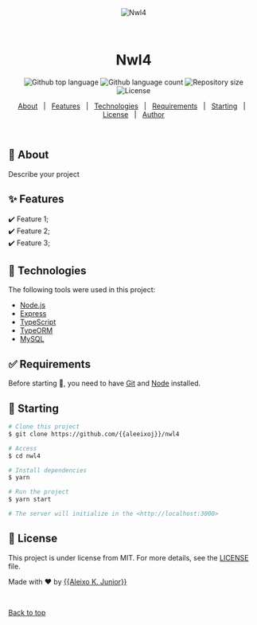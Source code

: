 <div align="center" id="top"> 
  <img src="./.github/app.gif" alt="Nwl4" />

&#xa0;

  <!-- <a href="https://nwl4.netlify.app">Demo</a> -->
</div>

<h1 align="center">Nwl4</h1>

<p align="center">
  <img alt="Github top language" src="https://img.shields.io/github/languages/top/{{aleeixoj}}/nwl4?color=56BEB8">

  <img alt="Github language count" src="https://img.shields.io/github/languages/count/{{aleeixoj}}/nwl4?color=56BEB8">

  <img alt="Repository size" src="https://img.shields.io/github/repo-size/{{aleeixoj}}/nwl4?color=56BEB8">

  <img alt="License" src="https://img.shields.io/github/license/{{aleeixoj}}/nwl4?color=56BEB8">

  <!-- <img alt="Github issues" src="https://img.shields.io/github/issues/{{aleeixoj}}/nwl4?color=56BEB8" /> -->

  <!-- <img alt="Github forks" src="https://img.shields.io/github/forks/{{aleeixoj}}/nwl4?color=56BEB8" /> -->

  <!-- <img alt="Github stars" src="https://img.shields.io/github/stars/{{aleeixoj}}/nwl4?color=56BEB8" /> -->
</p>

<!-- Status -->

<!-- <h4 align="center">
	🚧  Nwl4 🚀 Under construction...  🚧
</h4>

<hr> -->

<p align="center">
  <a href="#dart-about">About</a> &#xa0; | &#xa0; 
  <a href="#sparkles-features">Features</a> &#xa0; | &#xa0;
  <a href="#rocket-technologies">Technologies</a> &#xa0; | &#xa0;
  <a href="#white_check_mark-requirements">Requirements</a> &#xa0; | &#xa0;
  <a href="#checkered_flag-starting">Starting</a> &#xa0; | &#xa0;
  <a href="#memo-license">License</a> &#xa0; | &#xa0;
  <a href="https://github.com/{{aleeixoj}}" target="_blank">Author</a>
</p>

<br>

## :dart: About

Describe your project

## :sparkles: Features

:heavy_check_mark: Feature 1;\
:heavy_check_mark: Feature 2;\
:heavy_check_mark: Feature 3;

## :rocket: Technologies

The following tools were used in this project:

- [Node.js](https://nodejs.org/en/)
- [Express](https://expressjs.com/pt-br/)
- [TypeScript](https://www.typescriptlang.org/)
- [TypeORM](https://typeorm.io/#/)
- [MySQL](https://www.mysql.com/)

## :white_check_mark: Requirements

Before starting :checkered_flag:, you need to have [Git](https://git-scm.com) and [Node](https://nodejs.org/en/) installed.

## :checkered_flag: Starting

```bash
# Clone this project
$ git clone https://github.com/{{aleeixoj}}/nwl4

# Access
$ cd nwl4

# Install dependencies
$ yarn

# Run the project
$ yarn start

# The server will initialize in the <http://localhost:3000>
```

## :memo: License

This project is under license from MIT. For more details, see the [LICENSE](LICENSE.md) file.

Made with :heart: by <a href="https://github.com/{{aleeixoj}}" target="_blank">{{Aleixo K. Junior}}</a>

&#xa0;

<a href="#top">Back to top</a>
